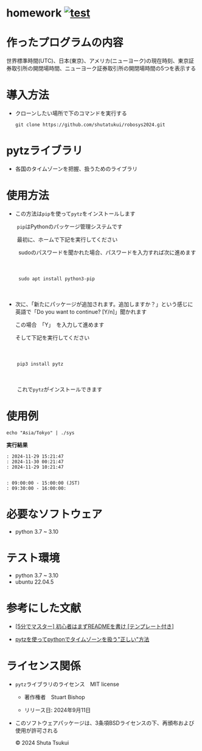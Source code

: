 # homework [![test](https://github.com/shutatukui/homework/actions/workflows/test.yml/badge.svg)](https://github.com/shutatukui/homework/actions/workflows/test.yml)
# 作ったプログラムの内容
世界標準時間(UTC)、日本(東京)、アメリカ(ニューヨーク)の現在時刻、東京証券取引所の開閉場時間、ニューヨーク証券取引所の開閉場時間の5つを表示する


# 導入方法
- クローンしたい場所で下のコマンドを実行する


  ```git clone https://github.com/shutatukui/robosys2024.git```


# pytzライブラリ
  - 各国のタイムゾーンを把握、扱うためのライブラリ


# 使用方法
- この方法は``` pip ```を使って``` pytz ```をインストールします
 
 
　　``` pip ```はPythonのパッケージ管理システムです

 
  　　最初に、ホームで下記を実行してください


 　　 sudoのパスワードを聞かれた場合、パスワードを入力すれば次に進めます


    
 　　　　　　　　　

　　 ``` sudo apt install python3-pip ```


   　　　　　　　


- 次に、「新たにパッケージが追加されます。追加しますか？」という感じに英語で「Do you want to continue? [Y/n]」聞かれます


  この場合　「Y」　を入力して進めます


  そして下記を実行してください


  　　　


　　``` pip3 install pytz ```


　  　　
 

　　これで``` pytz ```がインストールできます


# 使用例
``` echo "Asia/Tokyo" | ./sys ```


**実行結果**

``` 
: 2024-11-29 15:21:47
: 2024-11-30 00:21:47
: 2024-11-29 10:21:47


: 09:00:00 - 15:00:00 (JST)
: 09:30:00 - 16:00:00:
```


# 必要なソフトウェア
  - python 3.7 ~ 3.10

    
# テスト環境　
  - python 3.7 ~ 3.10
  - ubuntu 22.04.5


# 参考にした文献
  - [[5分でマスター] 初心者はまずREADMEを書け [テンプレート付き]](https://qiita.com/Canard_engineer_c_cpp/items/81ce4e53881138dbf37f)


  - [pytzを使ってpythonでタイムゾーンを扱う"正しい"方法](https://qiita.com/non_cal/items/2927fbdfa1d1f355b89d)


# ライセンス関係


  - ```pytz```ライブラリのライセンス　MIT license


    - 著作権者　Stuart Bishop


    - リリース日: 2024年9月11日


  - このソフトウェアパッケージは、3条項BSDライセンスの下、再頒布および使用が許可される


     © 2024 Shuta Tsukui
